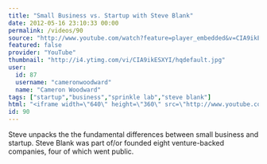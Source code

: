 ```yaml
---
title: "Small Business vs. Startup with Steve Blank"
date: 2012-05-16 23:10:33 00:00
permalink: /videos/90
source: "http://www.youtube.com/watch?feature=player_embedded&v=CIA9ikESXYI"
featured: false
provider: "YouTube"
thumbnail: "http://i4.ytimg.com/vi/CIA9ikESXYI/hqdefault.jpg"
user:
  id: 87
  username: "cameronwoodward"
  name: "Cameron Woodward"
tags: ["startup","business","sprinkle lab","steve blank"]
html: "<iframe width=\"640\" height=\"360\" src=\"http://www.youtube.com/embed/CIA9ikESXYI?wmode=transparent&fs=1&feature=oembed\" frameborder=\"0\" allowfullscreen></iframe>"
id: 90
---
```


Steve unpacks the the fundamental differences between small business and startup. Steve Blank was part of/or founded eight venture-backed companies, four of which went public.